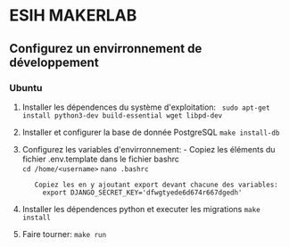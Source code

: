ESIH MAKERLAB
=============


## Configurez un envirronnement de développement

### Ubuntu 

1. Installer les dépendences du système d'exploitation:
        ` sudo apt-get install python3-dev build-essential wget libpd-dev`
1. Installer et configurer la base de donnée PostgreSQL 
        `make install-db`
1. Configurez les variables d'envirronnement: 
        - Copiez les éléments du fichier .env.template dans le fichier bashrc  
          `cd /home/<username>`
          `nano .bashrc`

          Copiez les en y ajoutant export devant chacune des variables:
            export DJANGO_SECRET_KEY='dfwgtyede6d674r667dgedh' 

1. Installer les dépendences python et executer les migrations
        `make install`

1. Faire tourner:
        `make run`